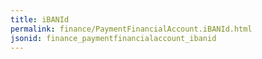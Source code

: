 ```yaml
---
title: iBANId
permalink: finance/PaymentFinancialAccount.iBANId.html
jsonid: finance_paymentfinancialaccount_ibanid
---
```

